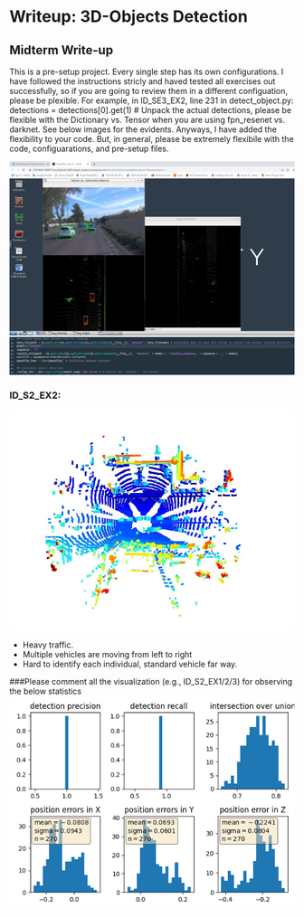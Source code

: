 # Writeup: 3D-Objects Detection

## Midterm Write-up
This is a pre-setup project. Every single step has its own configurations. I have followed the instructions stricly and haved tested all exercises out successfully, so if you are going to review them in a different configuation, please be plexible. For example, in ID_SE3_EX2, line 231 in detect_object.py: detections = detections[0].get(1) # Unpack the actual detections, please be flexible with the Dictionary vs. Tensor when you are using fpn_resenet vs. darknet. See below images for the evidents. Anyways, I have added the flexibility to your code. But, in general, please be extremely flexibile with the code, configuarations, and pre-setup files.

<img src="images/NDS3EX2_1.JPG"/>

<img src="images/NDS3EX2_2.JPG"/>


### ID_S2_EX2:
<img src="images/NDS2EX2.JPG"/>

+ Heavy traffic. 
+ Multiple vehicles are moving from left to right
+ Hard to identify each individual, standard vehicle far way. 


###Please comment all the visualization (e.g., ID_S2_EX1/2/3) for observing the below statistics
<img src="images/performance.png"/>

